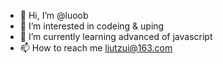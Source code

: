 - 👋 Hi, I’m @luoob
- 👀 I’m interested in codeing & uping
- 🌱 I’m currently learning advanced of javascript
- 📫 How to reach me liutzui@163.com

<!---
lunoob/luoob is a ✨ special ✨ repository because its `README.md` (this file) appears on your GitHub profile.
You can click the Preview link to take a look at your changes.
--->
